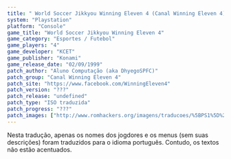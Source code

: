 ```yaml
---
title: " World Soccer Jikkyou Winning Eleven 4 (Canal Winning Eleven 4)"
system: "Playstation"
platform: "Console"
game_title: "World Soccer Jikkyou Winning Eleven 4"
game_category: "Esportes / Futebol"
game_players: "4"
game_developer: "KCET"
game_publisher: "Konami"
game_release_date: "02/09/1999"
patch_author: "Aluno Computação (aka DhyegoSPFC)"
patch_group: "Canal Winning Eleven 4"
patch_site: "https://www.facebook.com/WinningEleven4"
patch_version: "???"
patch_release: "undefined"
patch_type: "ISO traduzida"
patch_progress: "???"
patch_images: ["http://www.romhackers.org/imagens/traducoes/%5BPS1%5D%20World%20Soccer%20Jikkyou%20Winning%20Eleven%204%20-%20Aluno%20Computa%C3%A7%C3%A3o%20-%201.jpg","http://www.romhackers.org/imagens/traducoes/%5BPS1%5D%20World%20Soccer%20Jikkyou%20Winning%20Eleven%204%20-%20Aluno%20Computa%C3%A7%C3%A3o%20-%202.jpg","http://www.romhackers.org/imagens/traducoes/%5BPS1%5D%20World%20Soccer%20Jikkyou%20Winning%20Eleven%204%20-%20Aluno%20Computa%C3%A7%C3%A3o%20-%203.jpg"]
---
```

Nesta tradução, apenas os nomes dos jogdores e os menus (sem suas descrições) foram traduzidos para o idioma português. Contudo, os textos não estão acentuados.